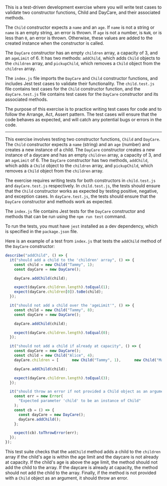 This is a test-driven development exercise where you will write test cases to validate two constructor functions, Child and DayCare, and their associated methods.

The `Child` constructor expects a `name` and an `age`. If `name` is not a string or `name` is an empty string, an error is thrown. If `age` is not a number, is `NaN`, or is less than `0`, an error is thrown. Otherwise, these values are added to the created instance when the constructor is called.

The `DayCare` constructor has an empty `children` array, a capacity of 3, and an `ageLimit` of 6. It has two methods: `addChild`, which adds `Child` objects to the `children` array, and `pickupChild`, which removes a `Child` object from the `children` array.

The `index.js` file imports the `DayCare` and `Child` constructor functions, and includes Jest test cases to validate their functionality. The `child.test.js` file contains test cases for the `Child` constructor function, and the `dayCare.test.js` file contains test cases for the `DayCare` constructor and its associated methods.

The purpose of this exercise is to practice writing test cases for code and to follow the Arrange, Act, Assert pattern. The test cases will ensure that the code behaves as expected, and will catch any potential bugs or errors in the code.

***
This exercise involves testing two constructor functions, `Child` and `DayCare`. The `Child` constructor expects a `name` (string) and an `age` (number) and creates a new instance of a child. The `DayCare` constructor creates a new instance of a daycare and has an empty `children` array, a capacity of 3, and an `ageLimit` of 6. The `DayCare` constructor has two methods, `addChild`, which adds a `Child` object to the `children` array, and `pickupChild`, which removes a `Child` object from the `children` array.

The exercise requires writing tests for both constructors in `child.test.js` and `dayCare.test.js` respectively. In `child.test.js`, the tests should ensure that the `Child` constructor works as expected by testing positive, negative, and exception cases. In `dayCare.test.js`, the tests should ensure that the `DayCare` constructor and methods work as expected.

The `index.js` file contains Jest tests for the `DayCare` constructor and methods that can be run using the `npm run test` command.

To run the tests, you must have `jest` installed as a dev dependency, which is specified in the `package.json` file.

Here is an example of a test from `index.js` that tests the `addChild` method of the `DayCare` constructor:

```javascript
describe("addChild", () => {
  it("should add a child to the 'children' array", () => {
    const child = new Child("Tammy", 1);
    const dayCare = new DayCare();

    dayCare.addChild(child);

    expect(dayCare.children.length).toEqual(1);
    expect(dayCare.children[0]).toBe(child);
  });

  it("should not add a child over the 'ageLimit'", () => {
    const child = new Child("Tammy", 8);
    const dayCare = new DayCare();

    dayCare.addChild(child);

    expect(dayCare.children.length).toEqual(0);
  });

  it("should not add a child if already at capacity", () => {
    const dayCare = new DayCare();
    const child = new Child("Alice", 4);
    dayCare.children = [      new Child("Tammy", 1),      new Child("Mark", 2),      new Child("Alvin", 1)    ];

    dayCare.addChild(child);

    expect(dayCare.children.length).toEqual(3);
  });

  it("should throw an error if not provided a Child object as an argument", () => {
    const err = new Error(
      "Expected parameter 'child' to be an instance of Child"
    );
    const cb = () => {
      const dayCare = new DayCare();
      dayCare.addChild();
    };

    expect(cb).toThrowError(err);
  });
});

```

This test suite checks that the `addChild` method adds a child to the `children` array if the child's age is within the age limit and the daycare is not already at capacity. If the child's age is above the age limit, the method should not add the child to the array. If the daycare is already at capacity, the method should not add the child to the array. Finally, if the method is not provided with a `Child` object as an argument, it should throw an error.